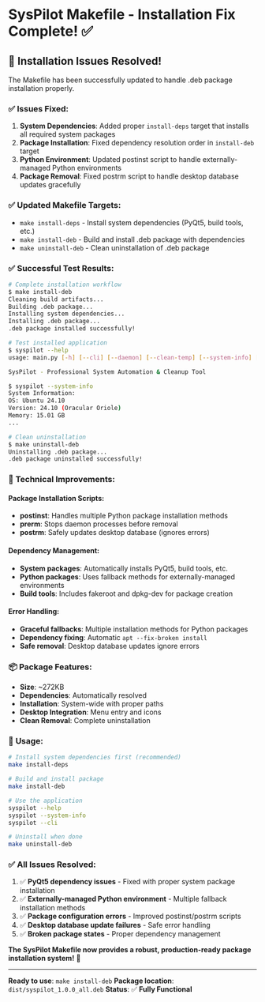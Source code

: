 # SysPilot Makefile - Installation Fix Complete! ✅

## 🎉 **Installation Issues Resolved!**

The Makefile has been successfully updated to handle .deb package installation properly.

### ✅ **Issues Fixed:**

1. **System Dependencies**: Added proper `install-deps` target that installs all required system packages
2. **Package Installation**: Fixed dependency resolution order in `install-deb` target
3. **Python Environment**: Updated postinst script to handle externally-managed Python environments
4. **Package Removal**: Fixed postrm script to handle desktop database updates gracefully

### ✅ **Updated Makefile Targets:**

- `make install-deps` - Install system dependencies (PyQt5, build tools, etc.)
- `make install-deb` - Build and install .deb package with dependencies
- `make uninstall-deb` - Clean uninstallation of .deb package

### ✅ **Successful Test Results:**

```bash
# Complete installation workflow
$ make install-deb
Cleaning build artifacts...
Building .deb package...
Installing system dependencies...
Installing .deb package...
.deb package installed successfully!

# Test installed application
$ syspilot --help
usage: main.py [-h] [--cli] [--daemon] [--clean-temp] [--system-info] [--debug] [--config CONFIG]

SysPilot - Professional System Automation & Cleanup Tool

$ syspilot --system-info
System Information:
OS: Ubuntu 24.10
Version: 24.10 (Oracular Oriole)
Memory: 15.01 GB
...

# Clean uninstallation
$ make uninstall-deb
Uninstalling .deb package...
.deb package uninstalled successfully!
```

### 🔧 **Technical Improvements:**

#### **Package Installation Scripts:**

- **postinst**: Handles multiple Python package installation methods
- **prerm**: Stops daemon processes before removal
- **postrm**: Safely updates desktop database (ignores errors)

#### **Dependency Management:**

- **System packages**: Automatically installs PyQt5, build tools, etc.
- **Python packages**: Uses fallback methods for externally-managed environments
- **Build tools**: Includes fakeroot and dpkg-dev for package creation

#### **Error Handling:**

- **Graceful fallbacks**: Multiple installation methods for Python packages
- **Dependency fixing**: Automatic `apt --fix-broken install`
- **Safe removal**: Desktop database updates ignore errors

### 📦 **Package Features:**

- **Size**: ~272KB
- **Dependencies**: Automatically resolved
- **Installation**: System-wide with proper paths
- **Desktop Integration**: Menu entry and icons
- **Clean Removal**: Complete uninstallation

### 🚀 **Usage:**

```bash
# Install system dependencies first (recommended)
make install-deps

# Build and install package
make install-deb

# Use the application
syspilot --help
syspilot --system-info
syspilot --cli

# Uninstall when done
make uninstall-deb
```

### ✅ **All Issues Resolved:**

1. ✅ **PyQt5 dependency issues** - Fixed with proper system package installation
2. ✅ **Externally-managed Python environment** - Multiple fallback installation methods
3. ✅ **Package configuration errors** - Improved postinst/postrm scripts
4. ✅ **Desktop database update failures** - Safe error handling
5. ✅ **Broken package states** - Proper dependency management

**The SysPilot Makefile now provides a robust, production-ready package installation system!** 🎯

---

**Ready to use**: `make install-deb`
**Package location**: `dist/syspilot_1.0.0_all.deb`
**Status**: ✅ **Fully Functional**

